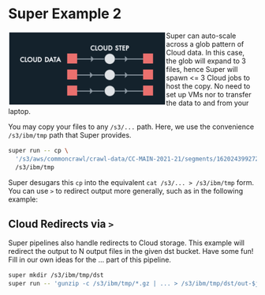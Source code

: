 # Super Example 2

<img src="images/runvis2.png" align="left" height="150">

Super can auto-scale across a glob pattern of Cloud data. In this
case, the glob will expand to 3 files, hence Super will spawn <= 3
Cloud jobs to host the copy. No need to set up VMs nor to transfer the
data to and from your laptop.

You may copy your files to any `/s3/...` path. Here, we use the
convenience `/s3/ibm/tmp` path that Super provides.

```sh
super run -- cp \
  '/s3/aws/commoncrawl/crawl-data/CC-MAIN-2021-21/segments/1620243992721.31/wet/*-0000{1,2,3}.warc.wet.gz' \
  /s3/ibm/tmp
```

Super desugars this `cp` into the equivalent `cat /s3/... >
/s3/ibm/tmp` form. You can use `>` to redirect output more generally,
such as in the following example:

## Cloud Redirects via `>`

Super pipelines also handle redirects to Cloud storage. This example
will redirect the output to N output files in the given dst bucket.
Have some fun! Fill in our own ideas for the ... part of this
pipeline.

```sh
super mkdir /s3/ibm/tmp/dst
super run -- 'gunzip -c /s3/ibm/tmp/*.gz | ... > /s3/ibm/tmp/dst/out-$j.txt'
```
